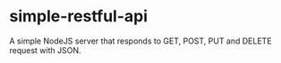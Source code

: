 # simple-restful-api
A simple NodeJS server that responds to GET, POST, PUT and DELETE request with JSON.
